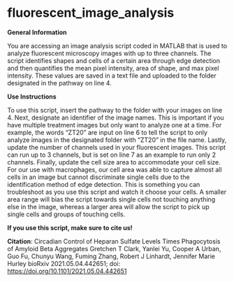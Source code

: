 # fluorescent_image_analysis


**General Information**

You are accessing an image analysis script coded in MATLAB that is used to analyze fluorescent microscopy images with up to three channels. The script identifies shapes and cells of a certain area through edge detection and then quantifies the mean pixel intensity, area of shape, and max pixel intensity. These values are saved in a text file and uploaded to the folder designated in the pathway on line 4. 

**Use Instructions**

To use this script, insert the pathway to the folder with your images on line 4. Next, designate an identifier of the image names. This is important if you have multiple treatment images but only want to analyze one at a time. For example, the words “ZT20” are input on line 6 to tell the script to only analyze images in the designated folder with “ZT20” in the file name. Lastly, update the number of channels used in your fluorescent images. This script can run up to 3 channels, but is set on line 7 as an example to run only 2 channels. Finally, update the cell size area to accommodate your cell size. For our use with macrophages, our cell area was able to capture almost all cells in an image but cannot discriminate single cells due to the identification method of edge detection. This is something you can troubleshoot as you use this script and watch it choose your cells. A smaller area range will bias the script towards single cells not touching anything else in the image, whereas a larger area will allow the script to pick up single cells and groups of touching cells. 


**If you use this script, make sure to cite us!**


**Citation**: Circadian Control of Heparan Sulfate Levels Times Phagocytosis of Amyloid Beta Aggregates
Gretchen T Clark, Yanlei Yu, Cooper A Urban, Guo Fu, Chunyu Wang, Fuming Zhang, Robert J Linhardt, Jennifer Marie Hurley
bioRxiv 2021.05.04.442651; doi: https://doi.org/10.1101/2021.05.04.442651

